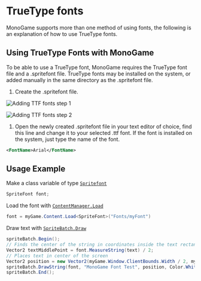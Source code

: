 # TrueType fonts

MonoGame supports more than one method of using fonts, the following is an explanation of how to use TrueType fonts.

## Using TrueType Fonts with MonoGame

To be able to use a TrueType font, MonoGame requires the TrueType font file and a .spritefont file.
TrueType fonts may be installed on the system, or added manually in the same directory as the .spritefont file.

1. Create the .spritefont file.

  ![Adding TTF fonts step 1](~/images/adding_ttf_fonts_step_1.PNG)

  ![Adding TTF fonts step 2](~/images/adding_ttf_fonts_step_2.PNG)

1. Open the newly created .spritefont file in your text editor of choice, find this line and change it to your selected .ttf font.
If the font is installed on the system, just type the name of the font.

```xml
<FontName>Arial</FontName>
```

## Usage Example

Make a class variable of type [`Spritefont`](xref:Microsoft.Xna.Framework.Graphics.SpriteFont)

```csharp
SpriteFont font;
```

Load the font with [`ContentManager.Load`](xref:Microsoft.Xna.Framework.Content.ContentManager)

```csharp
font = myGame.Content.Load<SpriteFont>("Fonts/myFont")
```

Draw text with [`SpriteBatch.Draw`](xref:Microsoft.Xna.Framework.Graphics.SpriteBatch)

```csharp
spriteBatch.Begin();
// Finds the center of the string in coordinates inside the text rectangle
Vector2 textMiddlePoint = font.MeasureString(text) / 2;
// Places text in center of the screen
Vector2 position = new Vector2(myGame.Window.ClientBounds.Width / 2, myGame.Window.ClientBounds.Height / 2);
spriteBatch.DrawString(font, "MonoGame Font Test", position, Color.White, 0, textMiddlePoint, 1.0f, SpriteEffects.None, 0.5f)
spriteBatch.End();
```
